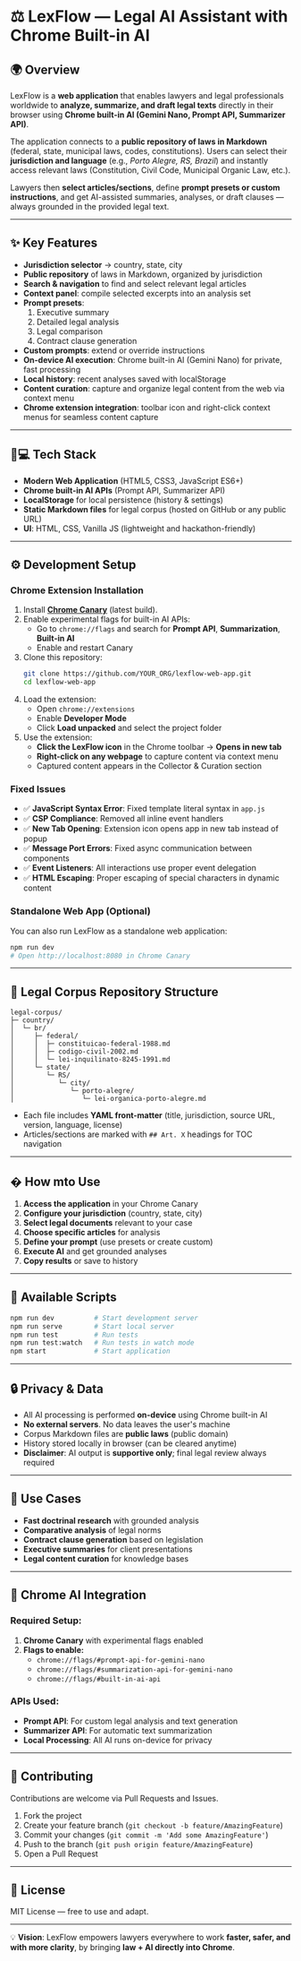 # ⚖️ LexFlow — Legal AI Assistant with Chrome Built-in AI

## 🌍 Overview

LexFlow is a **web application** that enables lawyers and legal professionals worldwide to **analyze, summarize, and draft legal texts** directly in their browser using **Chrome built-in AI (Gemini Nano, Prompt API, Summarizer API)**.

The application connects to a **public repository of laws in Markdown** (federal, state, municipal laws, codes, constitutions).
Users can select their **jurisdiction and language** (e.g., *Porto Alegre, RS, Brazil*) and instantly access relevant laws (Constitution, Civil Code, Municipal Organic Law, etc.).

Lawyers then **select articles/sections**, define **prompt presets or custom instructions**, and get AI-assisted summaries, analyses, or draft clauses — always grounded in the provided legal text.

---

## ✨ Key Features

* **Jurisdiction selector** → country, state, city
* **Public repository** of laws in Markdown, organized by jurisdiction
* **Search & navigation** to find and select relevant legal articles
* **Context panel**: compile selected excerpts into an analysis set
* **Prompt presets**:
  1. Executive summary
  2. Detailed legal analysis
  3. Legal comparison
  4. Contract clause generation
* **Custom prompts**: extend or override instructions
* **On-device AI execution**: Chrome built-in AI (Gemini Nano) for private, fast processing
* **Local history**: recent analyses saved with localStorage
* **Content curation**: capture and organize legal content from the web via context menu
* **Chrome extension integration**: toolbar icon and right-click context menus for seamless content capture

---

## 🧑💻 Tech Stack

* **Modern Web Application** (HTML5, CSS3, JavaScript ES6+)
* **Chrome built-in AI APIs** (Prompt API, Summarizer API)
* **LocalStorage** for local persistence (history & settings)
* **Static Markdown files** for legal corpus (hosted on GitHub or any public URL)
* **UI**: HTML, CSS, Vanilla JS (lightweight and hackathon-friendly)

---

## ⚙️ Development Setup

### **Chrome Extension Installation**

1. Install **[Chrome Canary](https://www.google.com/chrome/canary/)** (latest build).
2. Enable experimental flags for built-in AI APIs:
   * Go to `chrome://flags` and search for **Prompt API**, **Summarization**, **Built-in AI**
   * Enable and restart Canary
3. Clone this repository:
   ```bash
   git clone https://github.com/YOUR_ORG/lexflow-web-app.git
   cd lexflow-web-app
   ```
4. Load the extension:
   * Open `chrome://extensions`
   * Enable **Developer Mode**
   * Click **Load unpacked** and select the project folder
5. Use the extension:
   * **Click the LexFlow icon** in the Chrome toolbar → **Opens in new tab**
   * **Right-click on any webpage** to capture content via context menu
   * Captured content appears in the Collector & Curation section

### **Fixed Issues**
- ✅ **JavaScript Syntax Error**: Fixed template literal syntax in `app.js`
- ✅ **CSP Compliance**: Removed all inline event handlers
- ✅ **New Tab Opening**: Extension icon opens app in new tab instead of popup
- ✅ **Message Port Errors**: Fixed async communication between components
- ✅ **Event Listeners**: All interactions use proper event delegation
- ✅ **HTML Escaping**: Proper escaping of special characters in dynamic content

### **Standalone Web App (Optional)**

You can also run LexFlow as a standalone web application:
```bash
npm run dev
# Open http://localhost:8080 in Chrome Canary
```

---

## 📂 Legal Corpus Repository Structure

```
legal-corpus/
├─ country/
│  └─ br/
│     ├─ federal/
│     │  ├─ constituicao-federal-1988.md
│     │  ├─ codigo-civil-2002.md
│     │  └─ lei-inquilinato-8245-1991.md
│     └─ state/
│        └─ RS/
│           └─ city/
│              └─ porto-alegre/
│                 └─ lei-organica-porto-alegre.md
```

* Each file includes **YAML front-matter** (title, jurisdiction, source URL, version, language, license)
* Articles/sections are marked with `## Art. X` headings for TOC navigation

---

## � How mto Use

1. **Access the application** in your Chrome Canary
2. **Configure your jurisdiction** (country, state, city)
3. **Select legal documents** relevant to your case
4. **Choose specific articles** for analysis
5. **Define your prompt** (use presets or create custom)
6. **Execute AI** and get grounded analyses
7. **Copy results** or save to history

---

## 🔧 Available Scripts

```bash
npm run dev          # Start development server
npm run serve        # Start local server
npm run test         # Run tests
npm run test:watch   # Run tests in watch mode
npm start            # Start application
```

---

## 🔒 Privacy & Data

* All AI processing is performed **on-device** using Chrome built-in AI
* **No external servers**. No data leaves the user's machine
* Corpus Markdown files are **public laws** (public domain)
* History stored locally in browser (can be cleared anytime)
* **Disclaimer**: AI output is **supportive only**; final legal review always required

---

## 🎯 Use Cases

* **Fast doctrinal research** with grounded analysis
* **Comparative analysis** of legal norms
* **Contract clause generation** based on legislation
* **Executive summaries** for client presentations
* **Legal content curation** for knowledge bases

---

## 🤖 Chrome AI Integration

### Required Setup:
1. **Chrome Canary** with experimental flags enabled
2. **Flags to enable:**
   - `chrome://flags/#prompt-api-for-gemini-nano`
   - `chrome://flags/#summarization-api-for-gemini-nano`
   - `chrome://flags/#built-in-ai-api`

### APIs Used:
- **Prompt API**: For custom legal analysis and text generation
- **Summarizer API**: For automatic text summarization
- **Local Processing**: All AI runs on-device for privacy

---

## 🤝 Contributing

Contributions are welcome via Pull Requests and Issues.

1. Fork the project
2. Create your feature branch (`git checkout -b feature/AmazingFeature`)
3. Commit your changes (`git commit -m 'Add some AmazingFeature'`)
4. Push to the branch (`git push origin feature/AmazingFeature`)
5. Open a Pull Request

---

## 📜 License

MIT License — free to use and adapt.

---

💡 **Vision**:
LexFlow empowers lawyers everywhere to work **faster, safer, and with more clarity**, by bringing **law + AI directly into Chrome**.